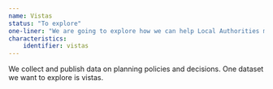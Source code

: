 ```yaml
---
name: Vistas
status: "To explore"
one-liner: "We are going to explore how we can help Local Authorities make protected vista data available."
characteristics:
    identifier: vistas
---
```


We collect and publish data on planning policies and decisions. One dataset we want to explore is vistas.
